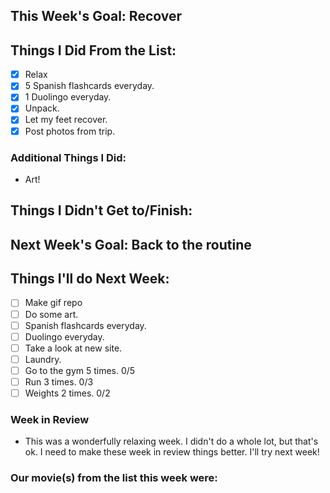 ## This Week's Goal: Recover

## Things I Did From the List:

- [x] Relax
- [x] 5 Spanish flashcards everyday.
- [x] 1 Duolingo everyday.
- [x] Unpack.
- [x] Let my feet recover.
- [x] Post photos from trip.

### Additional Things I Did:

- Art!

## Things I Didn't Get to/Finish:

## Next Week's Goal: Back to the routine

## Things I'll do Next Week:

- [ ] Make gif repo
- [ ] Do some art.
- [ ] Spanish flashcards everyday.
- [ ] Duolingo everyday.
- [ ] Take a look at new site.
- [ ] Laundry.
- [ ] Go to the gym 5 times. 0/5
- [ ] Run 3 times. 0/3
- [ ] Weights 2 times. 0/2

### Week in Review

- This was a wonderfully relaxing week. I didn't do a whole lot, but that's ok. I need to make these week in review things better. I'll try next week! 

### Our movie(s) from the list this week were:
